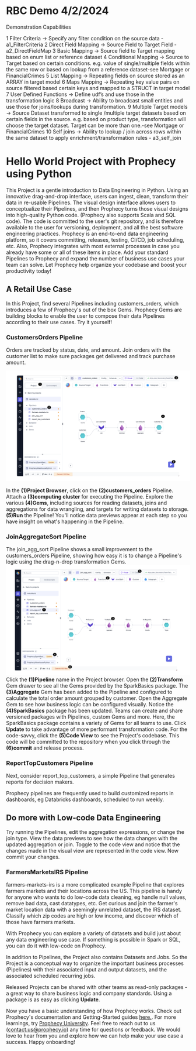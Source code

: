 # RBC Demo 4/2/2024
Demonstration Capabilities

1 Filter Criteria -> Specify any filter condition on the source data - a1_FilterCriteria
2 Direct Field Mapping -> Source Field to Target Field - a2_DirectFieldMap
3 Basic Mapping -> Source field to Target mapping based on enum list or reference dataset
4 Conditional Mapping -> Source to Target based on certain conditions. e.g. value of single/multiple fields within the same row or based on lookup from a reference dataset-see Mortgage or FinancialCrimes
5 List Mapping -> Repeating fields on source stored as an ARRAY in target model
6 Maps Mapping -> Repeating key value pairs on source filtered based certain keys and mapped to a STRUCT in target model
7 User Defined Functions -> Define udf’s and use those in the transformation logic
8 Broadcast -> Ability to broadcast small entities and use those for joins/lookups during transformation.
9 Multiple Target models -> Source Dataset transformed to single /multiple target datasets based on certain fields in the source. e.g. based on product type, transformation will choose the target dataset. Target can be more than one.-see Mortgage or FinancialCrimes
10 Self joins -> Ability to lookup / join across rows within the same dataset to apply enrichment/transformation rules - a3_self_join


# Hello World Project with Prophecy using Python

This Project is a gentle introduction to Data Engineering in Python. Using an innovative drag-and-drop interface, users can ingest, clean, transform their data in re-usable Pipelines. The visual design interface allows users to conceptualize their Pipelines, and then Prophecy turns those visual designs into high-quality Python code. (Prophecy also supports Scala and SQL code). The code is committed to the user's git repository, and is therefore available to the user for versioning, deployment, and all the best software engineering practices. Prophecy is an end-to-end data engineering platform, so it covers committing, releases, testing, CI/CD, job scheduling, etc. Also, Prophecy integrates with most external processes in case you already have some or all of these items in place. Add your standard Pipelines to Prophecy and expand the number of business use cases your team can solve. Let Prophecy help organize your codebase and boost your productivity today!

## A Retail Use Case
In this Project, find several Pipelines including customers_orders, which introduces a few of Prophecy's out of the box Gems. Prophecy Gems are building blocks to enable the user to compose their data Pipelines according to their use cases. Try it yourself!

### CustomersOrders Pipeline
Orders are tracked by status, date, and amount. Join orders with the customer list to make sure packages get delivered and track purchase amount.

![customers_orders](https://raw.githubusercontent.com/SimpleDataLabsInc/public/6e450a522afda9a6704ae3072ef971a162045409/Hello_world_img/customers_orders.png)

In the **(1)Project Browser**, click on the **(2)customers_orders** Pipeline. Attach a **(3)computing cluster** for executing the Pipeline. Explore the various **(4)Gems**, including sources for reading datasets, joins and aggregations for data wrangling, and targets for writing datasets to storage. **(5)Run** the Pipeline! You'll notice data previews appear at each step so you have insight on what's happening in the Pipeline.

### JoinAggregateSort Pipeline
The join_agg_sort Pipeline shows a small improvement to the customers_orders Pipeline, showing how easy it is to change a Pipeline's logic using the drag-n-drop transformation Gems.
![join_agg_sort](https://raw.githubusercontent.com/SimpleDataLabsInc/public/6e450a522afda9a6704ae3072ef971a162045409/Hello_world_img/join_agg_sort.png)
Click the **(1)Pipeline** name in the Project browser. Open the **(2)Transform** Gem drawer to see all the Gems provided by the SparkBasics package. The **(3)Aggregate** Gem has been added to the Pipeline and configured to calculate the total order amount grouped by customer. Open the Aggregate Gem to see how business logic can be configured visually. Notice the **(4)SparkBasics** package has been updated. Teams can create and share versioned packages with Pipelines, custom Gems and more. Here, the SparkBasics package contains a variety of Gems for all teams to use. Click **Update** to take advantage of more performant transformation code. For the code-savvy, click the **(5)Code View** to see the Project's codebase. This code will be committed to the repository when you click through the **(6)commit** and release process.

### ReportTopCustomers Pipeline
Next, consider report_top_customers, a simple Pipeline that generates reports for decision makers.

Prophecy pipelines are frequently used to build customized reports in dashboards, eg Databricks dashboards, scheduled to run weekly.

## Do more with Low-code Data Engineering
Try running the Pipelines, edit the aggregation expressions, or change the join type. View the data previews to see how the data changes with the updated aggregation or join. Toggle to the code view and notice that the changes made in the visual view are represented in the code view. Now commit your changes.

### FarmersMarketsIRS Pipeline
farmers-markets-irs is a more complicated example Pipeline that explores farmers markets and their locations across the US. This pipeline is handy for anyone who wants to do low-code data cleaning, eg handle null values, remove bad data, cast datatypes, etc. Get curious and join the farmer's market location data with a seemingly unrelated dataset, the IRS dataset. Classify which zip codes are high or low income, and discover which of those have farmers markets.

With Prophecy you can explore a variety of datasets and build just about any data engineering use case. If something is possible in Spark or SQL, you can do it with low-code on Prophecy.

In addition to Pipelines, the Project also contains Datasets and Jobs. So the Project is a conceptual way to organize the important business processes (Pipelines) with their associated input and output datasets, and the associated scheduled recurring jobs.

Released Projects can be shared with other teams as read-only packages - a great way to share business logic and company standards. Using a package is as easy as clicking **Update**.

Now you have a basic understanding of how Prophecy works. Check out Prophecy's documentation and Getting-Started guides [here.](https://docs.prophecy.io/getting-started/). For more learnings, try [Prophecy University](https://www.prophecy.io/prophecy-university).  Feel free to reach out to us (contact.us@prophecy.io) any time for questions or feedback. We would love to hear from you and explore how we can help make your use case a success. Happy onboarding!


